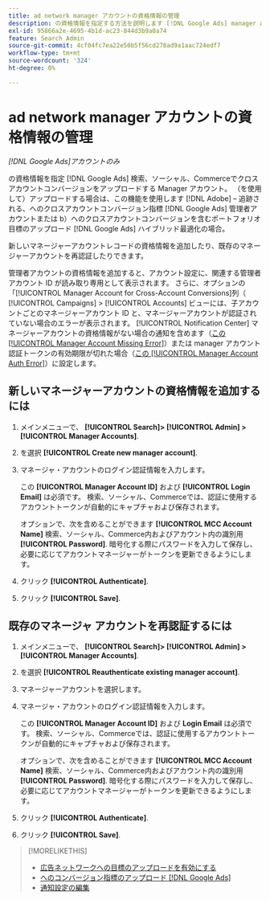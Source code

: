 ```yaml
---
title: ad network manager アカウントの資格情報の管理
description: の資格情報を指定する方法を説明します [!DNL Google Ads] manager accounts.
exl-id: 95866a2e-4695-4b1d-ac23-844d3b9a0a74
feature: Search Admin
source-git-commit: 4cf04fc7ea22e50b5f56cd278ad9a1aac724edf7
workflow-type: tm+mt
source-wordcount: '324'
ht-degree: 0%

---
```


# ad network manager アカウントの資格情報の管理

*[!DNL Google Ads]アカウントのみ*

の資格情報を指定 [!DNL Google Ads] 検索、ソーシャル、Commerceでクロスアカウントコンバージョンをアップロードする Manager アカウント。 （を使用して）アップロードする場合は、この機能を使用します [!DNL Adobe] – 追跡される、へのクロスアカウントコンバージョン指標 [!DNL Google Ads] 管理者アカウントまたは b）へのクロスアカウントコンバージョンを含むポートフォリオ目標のアップロード [!DNL Google Ads] ハイブリッド最適化の場合。

<!-- [Maybe later: and c) sync conversion value rules for accounts that use cross-account conversion tracking with Google Ads.] -->

新しいマネージャーアカウントレコードの資格情報を追加したり、既存のマネージャーアカウントを再認証したりできます。

管理者アカウントの資格情報を追加すると、アカウント設定に、関連する管理者アカウント ID が読み取り専用として表示されます。 さらに、オプションの「[!UICONTROL Manager Account for Cross-Account Conversions]列（ [!UICONTROL Campaigns] > [!UICONTROL Accounts] ビューには、子アカウントごとのマネージャーアカウント ID と、マネージャーアカウントが認証されていない場合のエラーが表示されます。 [!UICONTROL Notification Center] マネージャーアカウントの資格情報がない場合の通知を含めます（[この [!UICONTROL Manager Account Missing Error]](/help/search-social-commerce/notifications/notification-about.md)）または manager アカウント認証トークンの有効期限が切れた場合（[この [!UICONTROL Manager Account Auth Error]](/help/search-social-commerce/notifications/notification-about.md)）に設定します。

## 新しいマネージャーアカウントの資格情報を追加するには

1. メインメニューで、 **[!UICONTROL Search]> [!UICONTROL Admin] >[!UICONTROL Manager Accounts]**.

1. を選択 **[!UICONTROL Create new manager account]**.

1. マネージャ・アカウントのログイン認証情報を入力します。

   この **[!UICONTROL Manager Account ID]** および **[!UICONTROL Login Email]** は必須です。 検索、ソーシャル、Commerceでは、認証に使用するアカウントトークンが自動的にキャプチャおよび保存されます。

   オプションで、次を含めることができます **[!UICONTROL MCC Account Name]** 検索、ソーシャル、Commerce内およびアカウント内の識別用 **[!UICONTROL Password]**. 暗号化する際にパスワードを入力して保存し、必要に応じてアカウントマネージャーがトークンを更新できるようにします。

1. クリック **[!UICONTROL Authenticate]**.

1. クリック **[!UICONTROL Save]**.

## 既存のマネージャ アカウントを再認証するには

1. メインメニューで、 **[!UICONTROL Search]> [!UICONTROL Admin] >[!UICONTROL Manager Accounts]**.

1. を選択 **[!UICONTROL Reauthenticate existing manager account]**.

1. マネージャーアカウントを選択します。

1. マネージャ・アカウントのログイン認証情報を入力します。

   この **[!UICONTROL Manager Account ID]** および **Login Email** は必須です。 検索、ソーシャル、Commerceでは、認証に使用するアカウントトークンが自動的にキャプチャおよび保存されます。

   オプションで、次を含めることができます **[!UICONTROL MCC Account Name]** 検索、ソーシャル、Commerce内およびアカウント内の識別用 **[!UICONTROL Password]**. 暗号化する際にパスワードを入力して保存し、必要に応じてアカウントマネージャーがトークンを更新できるようにします。

1. クリック **[!UICONTROL Authenticate]**.

1. クリック **[!UICONTROL Save]**.

>[!MORELIKETHIS]
>
>* [広告ネットワークへの目標のアップロードを有効にする](/help/search-social-commerce/tools/objective-upload-to-networks.md)
>* [へのコンバージョン指標のアップロード [!DNL Google Ads]](/help/search-social-commerce/tools/conversion-metrics-upload-to-google.md)
>* [通知設定の編集](/help/search-social-commerce/notifications/notification-edit.md)
